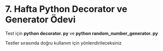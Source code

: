 <h1>7. Hafta Python Decorator ve Generator Ödevi</h1>

Test için **python decorator. py** ve **python random_number_generator. py**

Testler sırasında doğru kullanım için yönlendirileceksiniz

